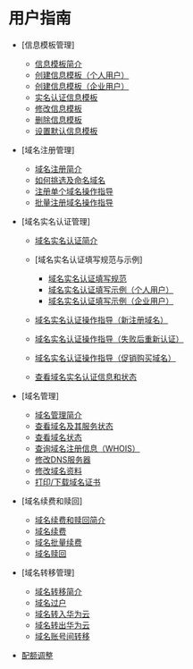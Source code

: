 # 用户指南

-   [信息模板管理]
    -   [信息模板简介](信息模板简介.md)
    -   [创建信息模板（个人用户）](创建信息模板（个人用户）.md)
    -   [创建信息模板（企业用户）](创建信息模板（企业用户）.md)
    -   [实名认证信息模板](实名认证信息模板.md)
    -   [修改信息模板](修改信息模板.md)
    -   [删除信息模板](删除信息模板.md)
    -   [设置默认信息模板](设置默认信息模板.md)

-   [域名注册管理]
    -   [域名注册简介](域名注册简介.md)
    -   [如何挑选及命名域名](如何挑选及命名域名.md)
    -   [注册单个域名操作指导](注册单个域名操作指导.md)
    -   [批量注册域名操作指导](批量注册域名操作指导.md)

-   [域名实名认证管理]
    -   [域名实名认证简介](域名实名认证简介.md)
    -   [域名实名认证填写规范与示例]
        -   [域名实名认证填写规范](域名实名认证填写规范.md)
        -   [域名实名认证填写示例（个人用户）](域名实名认证填写示例（个人用户）.md)
        -   [域名实名认证填写示例（企业用户）](域名实名认证填写示例（企业用户）.md)

    -   [域名实名认证操作指导（新注册域名）](域名实名认证操作指导（新注册域名）.md)
    -   [域名实名认证操作指导（失败后重新认证）](域名实名认证操作指导（失败后重新认证）.md)
    -   [域名实名认证操作指导（促销购买域名）](域名实名认证操作指导（促销购买域名）.md)
    -   [查看域名实名认证信息和状态](查看域名实名认证信息和状态.md)

-   [域名管理]
    -   [域名管理简介](域名管理简介.md)
    -   [查看域名及其服务状态](查看域名及其服务状态.md)
    -   [查看域名状态](查看域名状态.md)
    -   [查询域名注册信息（WHOIS）](查询域名注册信息（WHOIS）.md)
    -   [修改DNS服务器](修改DNS服务器.md)
    -   [修改域名资料](修改域名资料.md)
    -   [打印/下载域名证书](打印-下载域名证书.md)

-   [域名续费和赎回]
    -   [域名续费和赎回简介](域名续费和赎回简介.md)
    -   [域名续费](域名续费.md)
    -   [域名批量续费](域名批量续费.md)
    -   [域名赎回](域名赎回.md)

-   [域名转移管理]
    -   [域名转移简介](域名转移简介.md)
    -   [域名过户](域名过户.md)
    -   [域名转入华为云](域名转入华为云.md)
    -   [域名转出华为云](域名转出华为云.md)
    -   [域名账号间转移](域名账号间转移.md)

-   [配额调整](配额调整.md)


